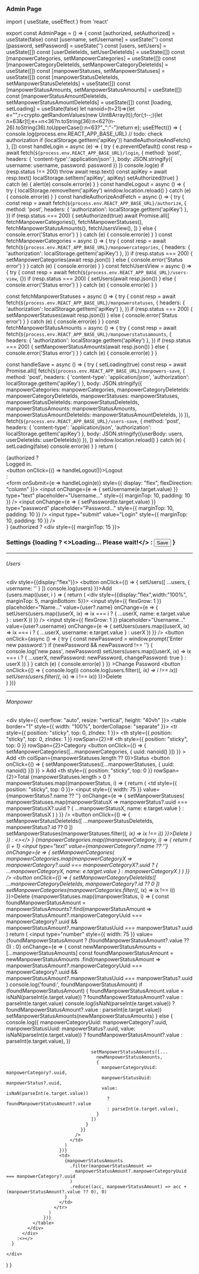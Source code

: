 ### Admin Page

import { useState, useEffect } from 'react'

export const AdminPage = () => {
  const [authorized, setAuthorized] = useState(false)
  const [username, setUsername] = useState('')
  const [password, setPassword] = useState('')
  const [users, setUsers] = useState([])
  const [userDeleteIds, setUserDeleteIds] = useState([])
  const [manpowerCategories, setManpowerCategories] = useState([])
  const [manpowerCategoryDeleteIds, setManpowerCategoryDeleteIds] = useState([])
  const [manpowerStatuses, setManpowerStatuses] = useState([])
  const [manpowerStatusDeleteIds, setManpowerStatusDeleteIds] = useState([])
  const [manpowerStatusAmounts, setManpowerStatusAmounts] = useState([])
  const [manpowerStatusAmountDeleteIds, setManpowerStatusAmountDeleteIds] = useState([])
  const [loading, setLoading] = useState(false)
  let nanoid=(t=21)=>{let e="",r=crypto.getRandomValues(new Uint8Array(t));for(;t--;){let n=63&r[t];e+=n<36?n.toString(36):n<62?(n-26).toString(36).toUpperCase():n<63?"_":"-"}return e};
  useEffect(() => {
    console.log(process.env.REACT_APP_BASE_URL)
    // todo: check authorization
    if (localStorage.getItem('apiKey'))
      handleAuthorizeAndFetch()
  }, [])
  const handleLogin = async (e) => {
    try {
      e.preventDefault()
      const resp = await fetch(`${process.env.REACT_APP_BASE_URL}/login`, {
        method: 'post',
        headers: {
          'content-type':'application/json'
        },
        body: JSON.stringify({
          username: username,
          password: password
        })
      })
      console.log(e)
      if (resp.status !== 200) throw await resp.text()
      const apiKey = await resp.text()
      localStorage.setItem('apiKey', apiKey)
      setAuthorized(true)
    } catch (e) {
      alert(e)
      console.error(e)
    }
  }
  const handleLogout = async () => {
    try {
      localStorage.removeItem('apiKey')
      window.location.reload()
    } catch (e) {
      console.error(e)
    }
  }
  const handleAuthorizeAndFetch = async () => {
    try {
      const resp = await fetch(`${process.env.REACT_APP_BASE_URL}/authorize`, {
          method: 'post',
          headers: {
            'authorization': localStorage.getItem('apiKey')
          },
        })
      if (resp.status === 200) {
        setAuthorized(true)
        await Promise.all([
          fetchManpowerCategories(),
          fetchManpowerStatuses(),
          fetchManpowerStatusAmounts(),
          fetchUsersView(),
        ])
      } else {
        console.error('Status error')
      }
    } catch (e) {
      console.error(e)
    } 
  }
  const fetchManpowerCategories = async () => {
    try {
      const resp = await fetch(`${process.env.REACT_APP_BASE_URL}/manpowercategories`, {
          headers: {
            'authorization': localStorage.getItem('apiKey')
          },
        })
      if (resp.status === 200) {
        setManpowerCategories(await resp.json())
      } else {
        console.error('Status error')
      }
    } catch (e) {
      console.error(e)
    } 
  }
  const fetchUsersView = async () => {
    try {
      const resp = await fetch(`${process.env.REACT_APP_BASE_URL}/users-view`, {})
      if (resp.status === 200) {
        setUsers(await resp.json())
      } else {
        console.error('Status error')
      }
    } catch (e) {
      console.error(e)
    } 
  }
  
  const fetchManpowerStatuses = async () => {
    try {
      const resp = await fetch(`${process.env.REACT_APP_BASE_URL}/manpowerstatuses`, {
          headers: {
            'authorization': localStorage.getItem('apiKey')
          },
        })
      if (resp.status === 200) {
        setManpowerStatuses(await resp.json())
      } else {
        console.error('Status error')
      }
    } catch (e) {
      console.error(e)
    } 
  }
  const fetchManpowerStatusAmounts = async () => {
    try {
      const resp = await fetch(`${process.env.REACT_APP_BASE_URL}/manpowerstatusamounts`, {
          headers: {
            'authorization': localStorage.getItem('apiKey')
          },
        })
      if (resp.status === 200) {
        setManpowerStatusAmounts(await resp.json())
      } else {
        console.error('Status error')
      }
    } catch (e) {
      console.error(e)
    } 
  }
  
  const handleSave = async ()  => {
    try {
      setLoading(true)
      const resp = await Promise.all([
        fetch(`${process.env.REACT_APP_BASE_URL}/manpowers-save`, {
          method: 'post',
          headers: {
            'content-type': 'application/json',
            'authorization': localStorage.getItem('apiKey')
          },
          body: JSON.stringify({
            manpowerCategories: manpowerCategories,
            manpowerCategoryDeleteIds: manpowerCategoryDeleteIds,
            manpowerStatuses: manpowerStatuses,
            manpowerStatusDeleteIds: manpowerStatusDeleteIds,
            manpowerStatusAmounts: manpowerStatusAmounts,
            manpowerStatusAmountDeleteIds: manpowerStatusAmountDeleteIds,
          })
        }),
        fetch(`${process.env.REACT_APP_BASE_URL}/users-save`, {
          method: 'post',
          headers: {
            'content-type': 'application/json',
            'authorization': localStorage.getItem('apiKey')
          },
          body: JSON.stringify({userBody: users, userDeleteIds: userDeleteIds})
        }),
      ]) 
      window.location.reload()
    } catch (e) {
      setLoading(false)
      console.error(e)
    }
  }
  return (
    <div>
      {authorized 
        ? <div>
            Logged in.
            <div>
              <div>
                <button onClick={() => handleLogout()}>Logout</button>
              </div>
            </div>
          </div>
        : <div>
            <form onSubmit={e => handleLogin(e)} style={{ display: "flex", flexDirection: "column" }}>
              <input onChange={e => { setUsername(e.target.value) }} type="text" placeholder="Username..." style={{ marginTop: 10, padding: 10 }} />
              <input onChange={e => { setPassword(e.target.value) }} type="password" placeholder="Password..." style={{ marginTop: 10, padding: 10 }} />
              <input type="submit" value="Login"   style={{ marginTop: 10, padding: 10 }} />
            </form>
          </div>
      }
      {authorized
        ? <div style={{ marginTop: 15 }}>
            <h3>
              Settings 
              {loading
                ? <>Loading... Please wait!</>
                : <button onClick={handleSave}>Save</button>
              }
            </h3>
            <hr />
            <h6>Users</h6>
            <div style={{display:"flex"}}>
              <button onClick={() => {
                setUsers([
                  ...users,
                  {
                    username: ''
                  }
                ])
                console.log(users)
              }}>Add</button>
            </div>
            <div>
              {users.map((user, i ) => {
                return (
                  <div style={{display:"flex",width:"100%", marginTop: 5, marginBottom: 5}}>
                    <input 
                      style={{ flexGrow: 1 }} 
                      placeholder="Name..." 
                      value={user?.name} 
                      onChange={e => { 
                        setUsers(users.map((userX, ix) => ix === i
                          ? { ...userX, name: e.target.value }
                          : userX
                        )) 
                      }} 
                    />
                    <input 
                      style={{ flexGrow: 1 }} 
                      placeholder="Username..." 
                      value={user?.username} 
                      onChange={e => { 
                        setUsers(users.map((userX, ix) => ix === i
                          ? { ...userX, username: e.target.value }
                          : userX
                        )) 
                      }}
                    />
                    <button
                      onClick={async () => {
                        try {
                          const newPassword = window.prompt('Enter new password:')
                          if (newPassword && newPassword !== '') {
                            console.log('new pass', newPassword)
                            setUsers(users.map((userX, ix) => ix === i
                              ? { ...userX, newPassword: newPassword, changePassword: true }
                              : userX
                            ))
                          }
                        } catch (e) {
                          console.error(e)
                        }
                      }}
                    >Change Password</button>
                    <button onClick={() => {
                      console.log(i)
                      console.log(users.filter((_, ix) => i !== ix))
                      setUsers(users.filter((_, ix) => i !== ix))
                    }}>Delete</button>
                  </div>
                )
              })}
            </div>
            <hr />
            <h6>Manpower</h6> 
            <div style={{ overflow: "auto", resize: "vertical", height: "40vh" }}>
              <table border="1" style={{ width: "100%", borderCollapse: "separate" }}>
                  <tr style={{ position: "sticky", top: 0, zIndex: 1 }}>
                    <th style={{ position: "sticky", top: 0, zIndex: 1 }} rowSpan={2}>#</th>
                    <th style={{ position: "sticky", top: 0 }} rowSpan={2}>Category 
                      <button 
                        onClick={() => { setManpowerCategories([...manpowerCategories, { uuid: nanoid() }]) }}
                      >
                        Add
                      </button>
                    </th>
                    <th colSpan={manpowerStatuses.length ?? 0}>Status 
                      <button 
                        onClick={() => { setManpowerStatuses([...manpowerStatuses, { uuid: nanoid() }]) }}
                      >
                        Add
                      </button>
                    </th>
                    <th style={{ position: "sticky", top: 0 }} rowSpan={2}>Total</th>
                  </tr>
                  <tr>
                    {manpowerStatuses.length > 0 
                      ? manpowerStatuses.map((manpowerStatus, i) => {
                          return (
                            <td style={{ position: "sticky", top: 0 }}>
                              <input
                                style={{ width: 75 }}
                                value={manpowerStatus?.name ?? ''}
                                onChange={e => {
                                  setManpowerStatuses(
                                    manpowerStatuses.map(manpowerStatusX => manpowerStatus?.uuid === manpowerStatusX?.uuid
                                      ? { ...manpowerStatusX, name: e.target.value }
                                      : manpowerStatusX
                                    )
                                  )
                                }}
                              />
                              <button onClick={() => {
                                setManpowerStatusDeleteIds([
                                  ...manpowerStatusDeleteIds,
                                  manpowerStatus?.id ?? 0
                                ])
                                setManpowerStatuses(manpowerStatuses.filter((_, ix) => ix !== i))
                              }}>Delete</button>
                            </td>
                          )
                        })
                      : <></>
                    }
                  </tr>
                  {manpowerCategories.map((manpowerCategory, i) => {
                    return (
                      <tr>
                        <td>{i + 1}</td>
                        <td>
                          <input
                            type="text" 
                            value={manpowerCategory?.name ?? ''} 
                            onChange={e => {
                              setManpowerCategories(
                                manpowerCategories.map(manpowerCategoryX => manpowerCategory?.uuid === manpowerCategoryX?.uuid
                                  ? { ...manpowerCategoryX, name: e.target.value }
                                  : manpowerCategoryX
                                )
                              )
                            }}
                          />
                          <button onClick={() => {
                            setManpowerCategoryDeleteIds([
                              ...manpowerCategoryDeleteIds,
                              manpowerCategory?.id ?? 0
                            ])
                            setManpowerCategories(manpowerCategories.filter((_, ix) => ix !== i))
                          }}>Delete</button>
                        </td>
                        {manpowerStatuses.map((manpowerStatus, i) => {
                          const foundManpowerStatusAmount = manpowerStatusAmounts?.find(manpowerStatusAmount =>
                            manpowerStatusAmount?.manpowerCategoryUuid === manpowerCategory?.uuid &&
                            manpowerStatusAmount?.manpowerStatusUuid === manpowerStatus?.uuid
                          )
                          return (
                            <td>
                              <input 
                                type="number" 
                                style={{ width: 75 }}
                                value={foundManpowerStatusAmount ? (foundManpowerStatusAmount?.value ?? 0) : 0}
                                onChange={e => {
                                  const newManpowerStatusAmounts = [...manpowerStatusAmounts]
                                  const foundManpowerStatusAmount = 
                                    newManpowerStatusAmounts
                                      .find(manpowerStatusAmount =>
                                        manpowerStatusAmount?.manpowerCategoryUuid === manpowerCategory?.uuid && 
                                        manpowerStatusAmount?.manpowerStatusUuid === manpowerStatus?.uuid
                                      )
                                  console.log('found:', foundManpowerStatusAmount)
                                  if (foundManpowerStatusAmount) {
                                    foundManpowerStatusAmount.value = isNaN(parseInt(e.target.value)) 
                                      ? foundManpowerStatusAmount?.value
                                      : parseInt(e.target.value)
                                    console.log(isNaN(parseInt(e.target.value)) 
                                      ? foundManpowerStatusAmount?.value
                                      : parseInt(e.target.value))
                                    setManpowerStatusAmounts(newManpowerStatusAmounts)
                                  } else {
                                    console.log({
                                        manpowerCategoryUuid: manpowerCategory?.uuid,
                                        manpowerStatusUuid: manpowerStatus?.uuid,
                                        value: isNaN(parseInt(e.target.value)) 
                                          ? foundManpowerStatusAmount?.value
                                          : parseInt(e.target.value),
                                      })
                                    
                                    setManpowerStatusAmounts([...
                                      newManpowerStatusAmounts,
                                      {
                                        manpowerCategoryUuid: manpowerCategory?.uuid,
                                        manpowerStatusUuid: manpowerStatus?.uuid,
                                        value: isNaN(parseInt(e.target.value)) 
                                          ? foundManpowerStatusAmount?.value
                                          : parseInt(e.target.value),
                                      }
                                    ])
                                  }
                                }}
                              />
                            </td>
                          )
                        })}
                        <td>
                          {manpowerStatusAmounts
                            .filter(manpowerStatusAmount =>
                              manpowerStatusAmount?.manpowerCategoryUuid === manpowerCategory?.uuid
                            )
                            .reduce((acc, manpowerStatusAmount) => acc + (manpowerStatusAmount?.value ?? 0), 0)
                          }
                        </td>
                      </tr>
                    )
                  })}
              </table>
            </div>
          </div>
        :<></>
      }
      
    </div>
  )
}

<AdminPage />